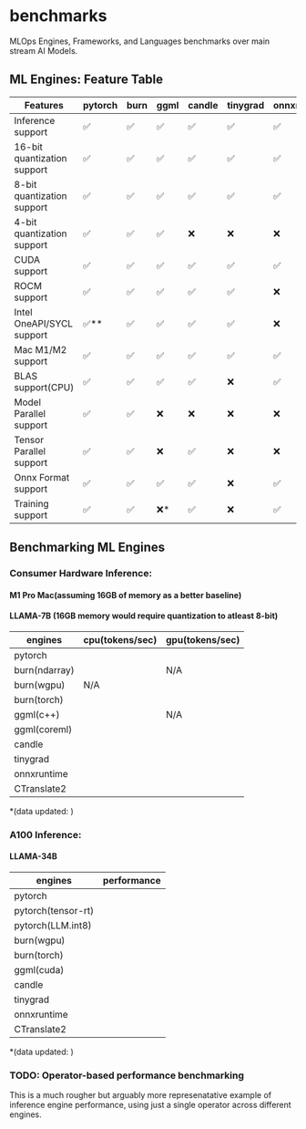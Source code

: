 # benchmarks
MLOps Engines, Frameworks, and Languages benchmarks over main stream AI Models.

## ML Engines: Feature Table

| Features                    | pytorch | burn | ggml | candle | tinygrad | onnxruntime | CTranslate2 |
| --------------------------- | ------- | ---- | ---- | ------ | -------- | ----------- | ----------- |
| Inference support           | ✅      | ✅   | ✅   | ✅     | ✅       | ✅          | ✅          |
| 16-bit quantization support | ✅      | ✅   | ✅   | ✅     | ✅       | ✅          | ✅          |
| 8-bit quantization support  | ✅      | ✅   | ✅   | ✅     | ✅       | ✅          | ✅          |
| 4-bit quantization support  | ✅      | ✅   | ✅   | ❌     | ❌       | ❌          | ❌          |
| CUDA support                | ✅      | ✅   | ✅   | ✅     | ✅       | ✅          | ✅          |
| ROCM support                | ✅      | ✅   | ✅   | ✅     | ✅       | ❌          | ❌          |
| Intel OneAPI/SYCL support   | ✅**    | ✅   | ✅   | ✅     | ✅       | ❌          | ❌          |
| Mac M1/M2 support           | ✅      | ✅   | ✅   | ✅     | ✅       | ✅          | ✅          |
| BLAS support(CPU)           | ✅      | ✅   | ✅   | ✅     | ❌       | ✅          | ✅          |
| Model Parallel support      | ✅      | ✅   | ❌   | ❌     | ❌       | ❌          | ✅          |
| Tensor Parallel support     | ✅      | ✅   | ❌   | ✅     | ❌       | ❌          | ✅          |
| Onnx Format support         | ✅      | ✅   | ✅   | ✅     | ❌       | ✅          | ✅          |
| Training support            | ✅      | ✅   | ❌*  | ✅     | ❌       | ✅          | ✅          |

## Benchmarking ML Engines

### Consumer Hardware Inference:
#### M1 Pro Mac(assuming 16GB of memory as a better baseline)
#### LLAMA-7B (16GB memory would require quantization to atleast 8-bit)

| engines      | cpu(tokens/sec) | gpu(tokens/sec) |
| ------------ | --------------- | --------------- |
| pytorch      |                 |                 |
| burn(ndarray)|                 | N/A             |
| burn(wgpu)   | N/A             |                 |
| burn(torch)  |                 |                 |
| ggml(c++)    |                 | N/A             |
| ggml(coreml) |                 |                 |
| candle       |                 |                 |
| tinygrad     |                 |                 |
| onnxruntime  |                 |                 |
| CTranslate2  |                 |                 |

*(data updated: )

### A100 Inference:
#### LLAMA-34B

| engines                    | performance |
| -------------------------- | ----------- |
| pytorch                    |             |
| pytorch(tensor-rt)         |             |
| pytorch(LLM.int8)          |             |
| burn(wgpu)                 |             |
| burn(torch)                |             |
| ggml(cuda)                 |             |
| candle                     |             |
| tinygrad                   |             |
| onnxruntime                |             |
| CTranslate2                |             |

*(data updated: )

### TODO: Operator-based performance benchmarking

This is a much rougher but arguably more represenatative example of inference engine performance,
using just a single operator across different engines.

